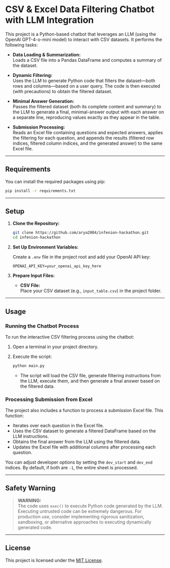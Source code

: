 
# CSV & Excel Data Filtering Chatbot with LLM Integration

This project is a Python-based chatbot that leverages an LLM (using the OpenAI GPT-4-o-mini model) to interact with CSV datasets. It performs the following tasks:

- **Data Loading & Summarization:**  
  Loads a CSV file into a Pandas DataFrame and computes a summary of the dataset.

- **Dynamic Filtering:**  
  Uses the LLM to generate Python code that filters the dataset—both rows and columns—based on a user query. The code is then executed (with precautions) to obtain the filtered dataset.

- **Minimal Answer Generation:**  
  Passes the filtered dataset (both its complete content and summary) to the LLM to generate a final, minimal-answer output with each answer on a separate line, reproducing values exactly as they appear in the table.

- **Submission Processing:**  
  Reads an Excel file containing questions and expected answers, applies the filtering for each question, and appends the results (filtered row indices, filtered column indices, and the generated answer) to the same Excel file.

---



## Requirements



You can install the required packages using pip:

```bash
pip install -r requirements.txt
```

---

## Setup

1. **Clone the Repository:**

   ```bash
   git clone https://github.com/arya2004/infenion-hackathon.git
   cd infenion-hackathon
   ```

2. **Set Up Environment Variables:**

   Create a `.env` file in the project root and add your OpenAI API key:

   ```env
   OPENAI_API_KEY=your_openai_api_key_here
   ```

3. **Prepare Input Files:**

   - **CSV File:**  
     Place your CSV dataset (e.g., `input_table.csv`) in the project folder.
     

---

## Usage

### Running the Chatbot Process

To run the interactive CSV filtering process using the chatbot:

1. Open a terminal in your project directory.
2. Execute the script:

   ```bash
   python main.py
   ```

   - The script will load the CSV file, generate filtering instructions from the LLM, execute them, and then generate a final answer based on the filtered data.

### Processing Submission from Excel

The project also includes a function to process a submission Excel file. This function:

- Iterates over each question in the Excel file.
- Uses the CSV dataset to generate a filtered DataFrame based on the LLM instructions.
- Obtains the final answer from the LLM using the filtered data.
- Updates the Excel file with additional columns after processing each question.

You can adjust developer options by setting the `dev_start` and `dev_end` indices. By default, if both are `-1`, the entire sheet is processed.

---



## Safety Warning

> **WARNING:**  
> The code uses `exec()` to execute Python code generated by the LLM. Executing untrusted code can be extremely dangerous. For production use, consider implementing rigorous sanitization, sandboxing, or alternative approaches to executing dynamically generated code.

---

## License

This project is licensed under the [MIT License](LICENSE).

